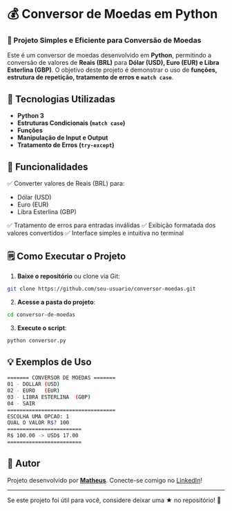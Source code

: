 # 💰 Conversor de Moedas em Python

### 🌟 Projeto Simples e Eficiente para Conversão de Moedas

Este é um conversor de moedas desenvolvido em **Python**, permitindo a conversão de valores de **Reais (BRL)** para **Dólar (USD), Euro (EUR) e Libra Esterlina (GBP)**. O objetivo deste projeto é demonstrar o uso de **funções, estrutura de repetição, tratamento de erros e `match case`**.

## 📝 Tecnologias Utilizadas
- **Python 3**
- **Estruturas Condicionais (`match case`)**
- **Funções**
- **Manipulação de Input e Output**
- **Tratamento de Erros (`try-except`)**

## 🌟 Funcionalidades
✅ Converter valores de Reais (BRL) para:
- Dólar (USD)
- Euro (EUR)
- Libra Esterlina (GBP)

✅ Tratamento de erros para entradas inválidas
✅ Exibição formatada dos valores convertidos
✅ Interface simples e intuitiva no terminal

## 🗒️ Como Executar o Projeto
1. **Baixe o repositório** ou clone via Git:
```sh
git clone https://github.com/seu-usuario/conversor-moedas.git
```
2. **Acesse a pasta do projeto**:
```sh
cd conversor-de-moedas
```
3. **Execute o script**:
```sh
python conversor.py
```

## 💡 Exemplos de Uso
```sh
======= CONVERSOR DE MOEDAS =======  
01 - DOLLAR (USD)
02 - EURO   (EUR)
03 - LIBRA ESTERLINA  (GBP)  
04 - SAIR
===================================
ESCOLHA UMA OPCAO: 1
QUAL O VALOR R$? 100
========================
R$ 100.00 -> USD$ 17.00
========================
```

## 💼 Autor
Projeto desenvolvido por **[Matheus](https://github.com/MatheusSilvaConceicao)**. Conecte-se comigo no [LinkedIn](https://www.linkedin.com/in/matheusfernandesconceicao/)!

---

Se este projeto foi útil para você, considere deixar uma ★ no repositório! 🚀

